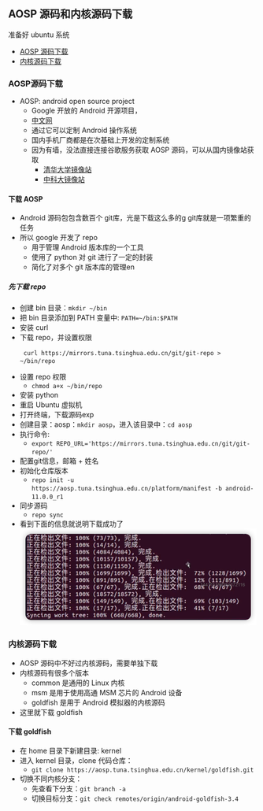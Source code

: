 ## AOSP 源码和内核源码下载

准备好 ubuntu 系统

- [AOSP 源码下载](#AOSP源码下载)
- [内核源码下载](#内核源码下载)

### AOSP源码下载

- AOSP: android open source project
  - Google 开放的 Android 开源项目，
  - [中文网](https://source.android.google.cn/)
  - 通过它可以定制 Android 操作系统
  - 国内手机厂商都是在次基础上开发的定制系统
  - 因为有墙，没法直接连接谷歌服务获取 AOSP 源码，可以从国内镜像站获取
    - [清华大学镜像站](https://mirrors.tuna.tsinghua.edu.cn/help/AOSP/ )
    - [中科大镜像站](https://lug.ustc.edu.cn/wiki/mirrors/help/aosp)

#### 下载 AOSP

- Android 源码包包含数百个 git库，光是下载这么多的g git库就是一项繁重的任务
- 所以 google 开发了 repo
  - 用于管理 Android 版本库的一个工具
  - 使用了 python 对 git 进行了一定的封装
  - 简化了对多个 git 版本库的管理en

##### 先下载 repo

- 创建 bin 目录：`mkdir ~/bin`
- 把 bin 目录添加到 PATH 变量中: ``PATH=~/bin:$PATH``
- 安装 curl 
- 下载 repo，并设置权限
  ```shell
   curl https://mirrors.tuna.tsinghua.edu.cn/git/git-repo > ~/bin/repo
  ```
- 设置 repo 权限
  - ``chmod a+x ~/bin/repo``
- 安装 python
- 重启 Ubuntu 虚拟机
- 打开终端，下载源码exp
- 创建目录：aosp：`mkdir aosp`，进入该目录中：`cd aosp`
- 执行命令:
  - ``export REPO_URL='https://mirrors.tuna.tsinghua.edu.cn/git/git-repo/'``
- 配置git信息，邮箱 + 姓名
- 初始化仓库版本
  - ``repo init -u https://aosp.tuna.tsinghua.edu.cn/platform/manifest -b android-11.0.0_r1``
- 同步源码
  - ``repo sync``
- 看到下面的信息就说明下载成功了
![](./imgs/img.png)

### 内核源码下载

- AOSP 源码中不好过内核源码，需要单独下载
- 内核源码有很多个版本
  - common 是通用的 Linux 内核
  - msm 是用于使用高通 MSM 芯片的 Android 设备
  - goldfish 是用于 Android 模拟器的内核源码
- 这里就下载 goldfish 

#### 下载 goldfish 

- 在 home 目录下新建目录: kernel
- 进入 kernel 目录，clone 代码仓库：
  - ``git clone https://aosp.tuna.tsinghua.edu.cn/kernel/goldfish.git``
- 切换不同内核分支：
  - 先查看下分支：`git branch -a`
  - 切换目标分支：`git check remotes/origin/android-goldfish-3.4`




















